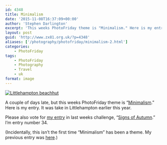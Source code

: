 ```yaml
---
id: 4348
title: Minimalism
date: '2015-11-08T16:37:09+00:00'
author: 'Stephen Darlington'
excerpt: 'This weeks PhotoFriday theme is "Minimalism." Here is my entry.'
layout: post
guid: 'http://www.zx81.org.uk/?p=4348'
aliases: ['/photography/photofriday/minimalism-2.html']
categories:
    - PhotoFriday
tags:
    - PhotoFriday
    - Photography
    - Travel
    - uk
format: image
---
```


[![Littlehampton beachhut](https://i0.wp.com/farm6.staticflickr.com/5770/22456855007_7d19594d74.jpg?resize=500%2C333&ssl=1)](https://www.flickr.com/photos/stephendarlington/22456855007/in/datetaken/ "Littlehampton beachhut")<script async="" charset="utf-8" src="//embedr.flickr.com/assets/client-code.js"></script>

A couple of days late, but this weeks PhotoFriday theme is “[Minimalism](http://www.photofriday.com/challenge.php?id=1553).” Here is my entry. It was take in Littlehampton earlier this year.

Please also vote for [my entry](/photography/photofriday/signs-of-autumn.html) in last weeks challenge, “[Signs of Autumn](http://www.photofriday.com/linkviewer.php?id=1551).” I’m entry number 34.

(Incidentally, this isn’t the first time “Minimalism” has been a theme. My previous entry was [here](/photography/photofriday/minimalism.html).)